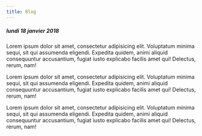 ```yaml
---
title: Blog
---
```

##### lundi 18 janvier 2018

Lorem ipsum dolor sit amet, consectetur adipisicing elit. Voluptatum minima sequi, sit qui assumenda eligendi. Expedita quidem, animi aliquid consequuntur accusantium, fugiat iusto explicabo facilis amet qui! Delectus, rerum, nam!

Lorem ipsum dolor sit amet, consectetur adipisicing elit. Voluptatum minima sequi, sit qui assumenda eligendi. Expedita quidem, animi aliquid consequuntur accusantium, fugiat iusto explicabo facilis amet qui! Delectus, rerum, nam!

Lorem ipsum dolor sit amet, consectetur adipisicing elit. Voluptatum minima sequi, sit qui assumenda eligendi. Expedita quidem, animi aliquid consequuntur accusantium, fugiat iusto explicabo facilis amet qui! Delectus, rerum, nam!

